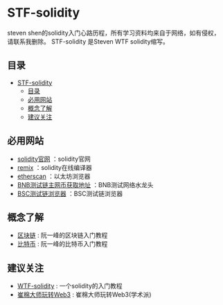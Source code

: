 # STF-solidity
steven shen的solidity入门心路历程，所有学习资料均来自于网络，如有侵权，请联系我删除。
STF-solidity 是Steven WTF solidity缩写。

## 目录
- [STF-solidity](#stf-solidity)
  - [目录](#目录)
  - [必用网站](#必用网站)
  - [概念了解](#概念了解)
  - [建议关注](#建议关注)

## 必用网站
- [solidity官网](https://solidity.readthedocs.io/en/v0.5.3/) ：solidity官网
- [remix](https://remix.ethereum.org/#optimize=false&version=soljson-v0.5.3+commit.10d17f24.js) ：solidity在线编译器
- [etherscan](https://etherscan.io/) ：以太坊浏览器
- [BNB测试链主网币获取地址](https://www.bnbchain.org/en/testnet-faucet) ：BNB测试网络水龙头
- [BSC测试链浏览器](https://testnet.bscscan.com) ：BSC测试链浏览器


## 概念了解
- [区块链](https://www.ruanyifeng.com/blog/2017/12/blockchain-tutorial.html) : 阮一峰的区块链入门教程
- [比特币](https://www.ruanyifeng.com/blog/2018/01/bitcoin-tutorial.html) : 阮一峰的比特币入门教程

## 建议关注
- [WTF-solidity](https://github.com/AmazingAng/WTF-Solidity) : 一个solidity的入门教程
- [崔棉大师玩转Web3](https://space.bilibili.com/286084162) : 崔棉大师玩转Web3(学术派)